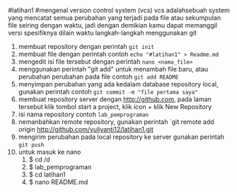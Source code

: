 #latihan1
#mengenal version control system (vcs)
vcs adalahsebuah system yang mencatat semua perubahan yang terjadi pada file atau sekumpulan file seiring dengan waktu, jadi dengan demikian kamu dapat memanggil versi spesifiknya dilain waktu
langkah-langkah menggunakan git
1. membuat repository dengan perintah `git init`
2. membuat file dengan perintah contoh `echo "#latihan1" > Readme.md`
3. mengedit isi file tersebut dengan perintah `nano <nama_file>`
4. menggunakan perintah "git add" untuk menambah file baru, atau perubahan perubahan pada file contoh `git add README`
5. menyimpan perubahan yang ada kedalam database repository local, gunakan perintah contoh `git commit -m "file pertama saya"`
6. membuat repository server dengan http://github.com, pada laman tersebut klik tombol start a project, klik icon + klik New Repository
7. isi nama repository contoh `lab_pemprograman` 
8. nemanbahkan remote repository, gunakan perintah `git remote add origin http://github.com/yuliyanti12/latihan1.git
9. mengirim perubahan pada local repository ke server gunakan perintah `git push` 
10. untuk masuk ke nano 
	1. $ cd /d
	2. $ lab_pemprograman
	3. $ cd latihan1
	4. $ nano README.md

